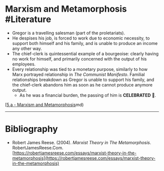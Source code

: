 # Marxism and Metamorphosis #Literature 
- Gregor is a travelling salesman (part of the proletariats). 
- He despises his job, is forced to work due to economic necessity, to support both himself and his family, and is unable to produce an income any other way.
- The chief-clerk is quintessential example of a bourgeoise: clearly having no work for himself, and primarily concerned with the output of his employees.
- Every relationship was tied to a monetary purpose, similarly to how Marx portrayed relationship in *The Communist Manifesto*. Familial relationships breakdown as Gregor is unable to support his family, and the chief-clerk abandons him as soon as he cannot produce anymore output.
	- As he was a financial burden, the passing of him is **CELEBRATED** 🤨.

[[5,a - Marxism and Metamorphosis](5,a%20-%20Marxism%20and%20Metamorphosis.md)md)

---
# Bibliography
- Robert James Reese. (2004). _Marxist Theory in The Metamorphosis_. RobertJamesReese.Com. [https://robertjamesreese.com/essays/marxist-theory-in-the-metamorphosis](https://robertjamesreese.com/essays/marxist-theory-in-the-metamorphosis)